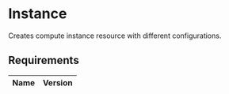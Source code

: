 # Instance

Creates compute instance resource with different configurations.

## Requirements

| Name | Version |
|------|---------|
